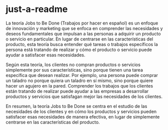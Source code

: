 # just-a-readme
La teoría Jobs to Be Done (Trabajos por hacer en español) es un enfoque de innovación y marketing que se enfoca en comprender las necesidades y deseos fundamentales que impulsan a las personas a adquirir un producto o servicio en particular. En lugar de centrarse en las características del producto, esta teoría busca entender qué tareas o trabajos específicos la persona está tratando de realizar y cómo el producto o servicio puede ayudar a satisfacer esas necesidades.

Según esta teoría, los clientes no compran productos o servicios simplemente por sus características, sino porque tienen una tarea específica que desean realizar. Por ejemplo, una persona puede comprar un taladro no porque quiera un taladro en sí mismo, sino porque quiere hacer un agujero en la pared. Comprender los trabajos que los clientes están tratando de realizar puede ayudar a las empresas a desarrollar productos y servicios que satisfagan mejor las necesidades de los clientes.

En resumen, la teoría Jobs to Be Done se centra en el estudio de las necesidades de los clientes y en cómo los productos y servicios pueden satisfacer esas necesidades de manera efectiva, en lugar de simplemente centrarse en las características del producto.
